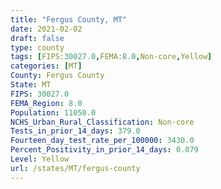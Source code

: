 ```yaml
---
title: "Fergus County, MT"
date: 2021-02-02
draft: false
type: county
tags: [FIPS:30027.0,FEMA:8.0,Non-core,Yellow]
categories: [MT]
County: Fergus County
State: MT
FIPS: 30027.0
FEMA_Region: 8.0
Population: 11050.0
NCHS_Urban_Rural_Classification: Non-core
Tests_in_prior_14_days: 379.0
Fourteen_day_test_rate_per_100000: 3430.0
Percent_Positivity_in_prior_14_days: 0.079
Level: Yellow
url: /states/MT/fergus-county
---
```



